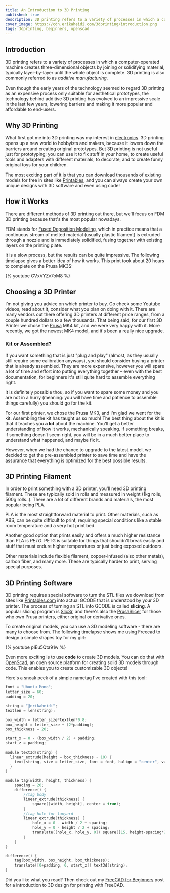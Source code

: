 ```yaml
---
title: An Introduction to 3D Printing
published: true
description: 3D printing refers to a variety of processes in which a computer-operated machine creates three dimensional objects by joining or solidifying material, typically layer-by-layer until the whole object is complete.
cover_image: https://cdn.erikaheidi.com/3dprinting/introduction.png
tags: 3dprinting, beginners, openscad
---
```


## Introduction

3D printing refers to a variety of processes in which a computer-operated machine creates three-dimensional objects by joining or solidifying material, typically layer-by-layer until the whole object is complete. 3D printing is also commonly referred to as *additive manufacturing*.

Even though the early years of the technology seemed to regard 3D printing as an expensive process only suitable for aesthetical prototypes, the technology behind additive 3D printing has evolved to an impressive scale in the last few years, lowering barriers and making it more popular and affordable to end-users.

## Why 3D Printing

What first got me into 3D printing was my interest in [electronics](https://dev.to/erikaheidi/a-primer-on-basic-electronics-and-circuits-n3e). 3D printing opens up a new world to hobbyists and makers, because it lowers down the barriers around creating original prototypes. But 3D printing is not useful just for prototyping; you can use it to fix stuff in your home, to create useful tools and adapters with different materials, to decorate, and to create funny original toys for your children.

The most exciting part of it is that you can download thousands of existing models for free in sites like [Printables](https://printables.com), and you can always create your own unique designs with 3D software and even using code!

## How it Works

There are different methods of 3D printing out there, but we'll focus on FDM 3D printing because that's the most popular nowadays.

FDM stands for [Fused Deposition Modeling](https://en.wikipedia.org/wiki/Fused_filament_fabrication#Fused_deposition_modeling), which in practice means that a continuous stream of melted material (usually plastic filament) is extruded through a nozzle and is immediately solidified, fusing together with existing layers on the printing plate.

It is a slow process, but the results can be quite impressive. The following timelapse gives a better idea of how it works. This print took about 20 hours to complete on the Prusa MK3S:

{% youtube GVxVYZv7oM8 %}

## Choosing a 3D Printer

I’m not giving you advice on which printer to buy. Go check some Youtube videos, read about it, consider what you plan on doing with it. There are many vendors out there offering 3D printers at different price ranges, from a couple hundred dollars to a few thousands. That being said, for our first 3D Printer we chose the [Prusa](https://prusa3d.com) MK4 kit, and we were very happy with it. More recently, we got the newest MK4 model, and it's been a really nice upgrade.

### Kit or Assembled?

If you want something that is just "plug and play" (almost, as they usually still require some calibration anyways), you should consider buying a printer that is already assembled. They are more expensive, however you will spare a lot of time and effort into putting everything together – even with the best documentation, for beginners it's still quite hard to assemble everything right.

It is definitely possible thou, so if you want to spare some money and you are not in a hurry (meaning: you will have time and patience to assemble things carefully) you should go for the kit.

For our first printer, we chose the Prusa MK3, and I'm glad we went for the kit. Assembling the kit has taught us so much! The best thing about the kit is that it teaches you **a lot** about the machine. You'll get a better understanding of how it works, mechanically speaking. If something breaks, if something doesn’t seem right, you will be in a much better place to understand what happened, and maybe fix it. 

However, when we had the chance to upgrade to the latest model, we decided to get the pre-assembled printer to save time and have the assurance that everything is optimized for the best possible results.

## 3D Printing Filament

In order to print something with a 3D printer, you'll need 3D printing filament. These are typically sold in rolls and measured in weight (1kg rolls, 500g rolls..). There are a lot of different brands and materials, the most popular being PLA.

PLA is the most straightforward material to print. Other materials, such as ABS, can be quite difficult to print, requiring special conditions like a stable room temperature and a very hot print bed.

Another good option that prints easily and offers a much higher resistance than PLA is *PETG*. PETG is suitable for things that shouldn't break easily and stuff that must endure higher temperatures or just being exposed outdoors.

Other materials include flexible filament, copper-infused (also other metals), carbon fiber, and many more. These are typically harder to print, serving special purposes.

## 3D Printing Software

3D printing requires special software to turn the STL files we download from sites like [Printables.com](http://printables.com) into actual GCODE that is understood by your 3D printer. The process of turning an STL into GCODE is called **slicing**. A popular slicing program is [Slic3r](https://slic3r.org/), and there's also the [PrusaSlicer](https://www.prusa3d.com/prusaslicer/) for those who own Prusa printers, either original or derivative ones.

To create original models, you can use a 3D modeling software - there are many to choose from. The following timelapse shows me using Freecad to design a simple shapes toy for my girl:

{% youtube pIEu5Qta91w %}


Even more exciting is to use **code** to create 3D models. You can do that with [OpenScad](https://www.openscad.org/), an open source platform for creating solid 3D models through code. This enables you to create customizable 3D objects!

Here's a sneak peek of a simple nametag I've created with this tool:

```c
font = "Ubuntu Mono";
letter_size = 60;
padding = 20;

string = "@erikaheidi";
textlen = len(string);

box_width = letter_size*textlen*0.8;
box_height = letter_size + (2*padding);
box_thickness = 20;

start_x = 0 - (box_width / 2) + padding;
start_z = padding;

module text3d(string) {
  linear_extrude(height = box_thickness - 10) {
    text(string, size = letter_size, font = font, halign = "center", valign = "center", $fn = 64);
  }
}

module tag(width, height, thickness) {
    spacing = 20;
    difference() {
        //tag body
        linear_extrude(thickness) {
            square([width, height], center = true);
        }
        //tag hole for lanyard
        linear_extrude(thickness) {
            hole_x = 0 - width / 2 + spacing;
            hole_y = 0 - height / 2 + spacing;
            translate([hole_x, hole_y, 0]) square([15, height-spacing*2]);
        }
    }
}

difference() {
    tag(box_width, box_height, box_thickness);
    translate([0+padding, 0, start_z]) text3d(string);
}
```

Did you like what you read? Then check out my [FreeCAD for Beginners](/3D-Printing/20231109_freecad-for-beginners) post for a introduction to 3D design for printing with FreeCAD.
